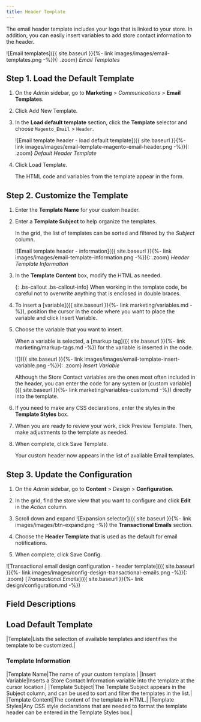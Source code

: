 ```yaml
---
title: Header Template
---
```


The email header template includes your logo that is linked to your store. In addition, you can easily insert variables to add store contact information to the header.

![Email templates]({{ site.baseurl }}{%- link images/images/email-templates.png -%}){: .zoom}
_Email Templates_

## Step 1. Load the Default Template

1. On the _Admin_ sidebar, go to **Marketing** > _Communications_ > **Email Templates**.

1. Click <span class="btn">Add New Template</span>.

1. In the **Load default template** section, click the **Template** selector and choose `Magento_Email` > `Header`.

    ![Email template header - load default template]({{ site.baseurl }}{%- link images/images/email-template-magento-email-header.png -%}){: .zoom}
    _Default Header Template_

1. Click <span class="btn">Load Template</span>.

    The HTML code and variables from the template appear in the form.

## Step 2. Customize the Template

1. Enter the **Template Name** for your custom header.

1. Enter a **Template Subject** to help organize the templates.

   In the grid, the list of templates can be sorted and filtered by the _Subject_ column.

    ![Email template header - information]({{ site.baseurl }}{%- link images/images/email-template-information.png -%}){: .zoom}
    _Header Template Information_

1. In the **Template Content** box, modify the HTML as needed.

    {: .bs-callout .bs-callout-info}
    When working in the template code, be careful not to overwrite anything that is enclosed in double braces.

1. To insert a [variable]({{ site.baseurl }}{%- link marketing/variables.md -%}), position the cursor in the code where you want to place the variable and click <span class="btn">Insert Variable</span>.

1. Choose the variable that you want to insert.

    When a variable is selected, a [markup tag]({{ site.baseurl }}{%- link marketing/markup-tags.md -%}) for the variable is inserted in the code.

    ![]({{ site.baseurl }}{%- link images/images/email-template-insert-variable.png -%}){: .zoom}
    _Insert Variable_

    Although the Store Contact variables are the ones most often included in the header, you can enter the code for any system or [custom variable]({{ site.baseurl }}{%- link marketing/variables-custom.md -%}) directly into the template.

1. If you need to make any CSS declarations, enter the styles in the **Template Styles** box.

1. When you are ready to review your work, click <span class="btn">Preview Template</span>. Then, make adjustments to the template as needed.

1. When complete, click <span class="btn">Save Template</span>.

    Your custom header now appears in the list of available Email templates.

## Step 3. Update the Configuration

1. On the _Admin_ sidebar, go to **Content** > _Design_ > **Configuration**.

1. In the grid, find the store view that you want to configure and click **Edit** in the _Action_ column.

1. Scroll down and expand ![Expansion selector]({{ site.baseurl }}{%- link images/images/btn-expand.png -%}) the **Transactional Emails** section.

1. Choose the **Header Template** that is used as the default for email notifications.

1. When complete, click <span class="btn">Save Config</span>.

![Transactional email design configuration - header template]({{ site.baseurl }}{%- link images/images/config-design-transactional-emails.png -%}){: .zoom}
[_Transactional Emails_]({{ site.baseurl }}{%- link design/configuration.md -%})

## Field Descriptions

## Load Default Template

|Template|Lists the selection of available templates and identifies the template to be customized.|

### Template Information

|Template Name|The name of your custom template.|
|Insert Variable|Inserts a Store Contact Information variable into the template at the cursor location.|
|Template Subject|The Template Subject appears in the Subject column, and can be used to sort and filter the templates in the list.|
|Template Content|The content of the template in HTML.|
|Template Styles|Any CSS style declarations that are needed to format the template header can be entered in the Template Styles box.|
